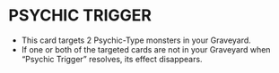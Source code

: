 # PSYCHIC TRIGGER

*   This card targets 2 Psychic-Type monsters in your Graveyard.
*   If one or both of the targeted cards are not in your Graveyard when “Psychic Trigger” resolves, its effect disappears.
